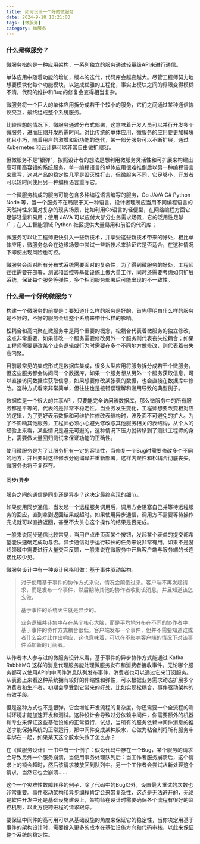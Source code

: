 ```yaml
---
title: 如何设计一个好的微服务
date: 2024-9-18 10:21:00
tags: [微服务]
category: 微服务
---
```


### 什么是微服务？

微服务指的是一种应用架构，一系列独立的服务通过轻量级API来进行通信。

单体应用中随着功能的增加，版本的迭代，代码库会越变越大。尽管工程师努力地想要模块化每个功能模块，以达成优雅的工程化，事实上模块之间的界限变得模糊不清，代码的维护和Bug的修复会变得相当复杂。

微服务将一个巨大的单体应用拆分成若干个较小的服务，它们之间通过某种通信协议交互，最终组成整个系统服务。

比较理想的情况下，微服务通过分布式部署，这意味着开发人员可以并行开发多个微服务，进而压缩开发所需时间。对比传统的单体应用，微服务的应用要更加模块化且小巧，随着用户的激增和新功能的迭代，某一部分服务可以不断扩展，通过 Kubernetes 和云计算可以非常自由做扩缩容。

但微服务不是“银弹”，按照设计者的想法是想利用微服务灵活性和可扩展来构建出高可用高容错的系统服务。单一编程语言的单体应用很难推倒后以另一种编程语言来重写，这对产品的稳定性几乎是毁灭性打击，但微服务不同，它足够小，开发者可以短时间使用另一种编程语言重写它。

一个微服务构成的服务可能包含多种编程语言编写的服务，Go JAVA C# Python Node 等，当一个服务不在局限于某一种语言，设计者理所应当用不同编程语言的天然特性来面对复杂的现实场景，比如利用Go语言的轻便型，在网络编程方面它足够轻量和易用；使用 JAVA 可以应付大部分业务需求场景，它的泛用性足够广；在人工智能领域 Python 社区提供大量易用和前沿的代码库；

微服务可以让工程师更快引入一些新技术，并享受这些新技术带来的好处，相比单体应用，微服务总会在边缘场景中尝试一些新技术来验证它是否适合，在这种情况下即使出现风险也可控。

微服务会面对所有分布式系统需要面对的复杂性，为了得到微服务的好处，工程师往往需要在部署，测试和监控等基础设施上做大量工作，同时还需要考虑如何扩展系统，保证每个服务等弹性，多个相同服务部署后可能出现的不一致性。



### 什么是一个好的微服务？

构建一个微服务的前提是：要知道什么样的服务是好的，首先得明白什么样的服务是不好的，不好的服务会给整个系统来带什么样的影响。

松耦合和高内聚在微服务中是两个重要的概念，松耦合代表着微服务的独立修改，这点非常重要，如果修改一个服务需要修改另外一个服务则代表丧失松耦合；如果工程师需要更改某个业务逻辑或行为时需要在多个不同地方做修改，则代表着丧失高内聚。

目前最常见的集成形式是数据库集成，很多大型应用将服务拆分成若干个微服务，但这些服务都会访问同一个数据库，如果一个服务想从另外一个服务获取信息，可以直接访问数据库获取信息，如果想要修改某张表的数据，也会直接在数据库中修改。这种方式看来非常简单，但往往也是被错误理解和滥用导致的典型例子。

数据库是一个很大的共享API，只要能完全访问该数据库，那么微服务中的所有服务都是平等的，代表的是非常不稳定性。当业务发生变化，工程师想要改变相对应的逻辑，为了更好表示数据和可维护性修改表结构时，波及面不可避免的扩大。为了不影响其他服务，工程师必须小心避免修改与其他服务相关的表结构，从个人的经验上来看，某些情况是避无可避的，这种情况下压力就转移到了测试工程师的身上，需要做大量回归测试来保证功能的正确性。

使用微服务是为了让服务拥有一定的容错性，当修复一个Bug时需要修改多个不同的地方，并且要对这些修改分别编译并重新部署，这样内聚性和松耦合彻底丧失，微服务也将不复存在。



#### 同步/异步

服务之间的通信是同步还是异步？这决定最终实现的细节。

如果使用同步通信，当发起一个远程服务调用后，调用方会阻塞自己并等待远程服务的回应，直到拿到返回结果或超时。如果使用异步通信，调用方不需要等待操作完成就可以直接返回，甚至不太关心这个操作的结果是否完成。

一般来说同步通信比较常见，当用户点击页面某个按钮，发起某个表单的提交都希望能快速确定成功与否。异步通信对于运行较长的任务来说非常有用，如果不是游戏领域中需要进行大量交互反馈，一般来说在微服务中开启客户端与服务端的长连接比较少见。

微服务设计中有一种设计风格叫做：基于事件驱动架构。

> 对于使用基于事件的协作方式来说，情况会颠倒过来。客户端不再发起请求，而是发布一个事件，然后期待其他的协作者收到该消息，并且知道该怎么做。
>
> 基于事件的系统天生就是异步的。
>
> 业务逻辑并非集中存在某个核心大脑，而是平均地分布在不同的协作者中，基于事件的协作方式耦合很低。客户端发布一个事件，但并不需要知道谁或者什么会对此作出响应，这也意味着，可以在不影响客户端的情况下对该事件添加新的订阅者。

从作者本人参与过的微服务设计来看，基于事件的异步协作方式能通过 Kafka RabbitMQ 这样的消息代理服务能处理微服务发布和消费者接收事件。无论哪个服务都可以使用API向中间件消息队列发布事件，消费者也可以通过它来订阅服务。从表面上来看这种系统拥有较好的伸缩性和弹性，可以根据业务需求动态扩展多个消费者和生产者。初期会享受到它带来的好处，比如实现松耦合，事件驱动架构的有效手段。

但是这种方式也不是银弹，它会增加开发流程的复杂度，你还需要一个全流程的测试环境才能加速开发和测试。这种设计会导致过分依赖中间件，你需要额外的机器和专业来保证这些基础设施的正常运行，试想，当所有的服务依赖中间件消息的推送才能保持系统的正常运行，那中间件变成某种胶水，它做为粘合剂将所有服务牢牢绑在一起，如果某天这个胶水失效了怎么办？

在《微服务设计》一书中有一个例子：假设代码中存在一个Bug，某个服务的请求会导致另外一个服务崩溃，当使用事务处理队列后：当工作者服务崩溃后，这个请求上的锁会超时，然后该请求被放回到队列中。另一个工作者会尝试从新处理这个请求，当然它也会崩溃……

这个一个灾难性故障转移的例子，除了代码中的Bug以外，设置最大重试的次数也非常重要。事件驱动架构和异步编程肯定会来带复杂性，这点是无法避开的，无论是软件开发中还是基础设施建设上，架构师在设计时需要确保各个流程有很好的监控机制，以此方便跨进程的请求跟踪。

要保证中间件的高可用可以从基础设施的角度来保证它的稳定性，当你决定用基于事件的架构设计时，需要投入更多的成本在基础设施方向和代码审核，以此来保证整个系统的稳定性。







